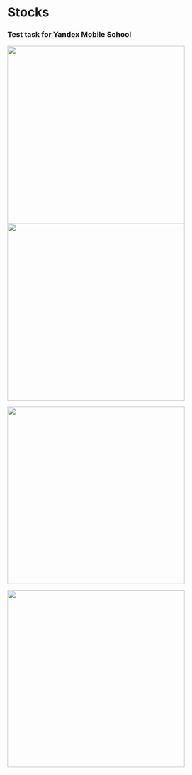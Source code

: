 # Stocks
### Test task for Yandex Mobile School

<a href="url"><img src="https://github.com/odnaks/YandexSchoolTask/blob/master/_screens/1.PNG" width="400" ></a>
<a href="url"><img src="https://github.com/odnaks/YandexSchoolTask/blob/master/_screens/2.PNG" width="400" ></a>

<a href="url"><img src="https://github.com/odnaks/YandexSchoolTask/blob/master/_screens/1.gif" width="400" ></a>

<a href="url"><img src="https://github.com/odnaks/YandexSchoolTask/blob/master/_screens/4.gif" width="400" ></a>

